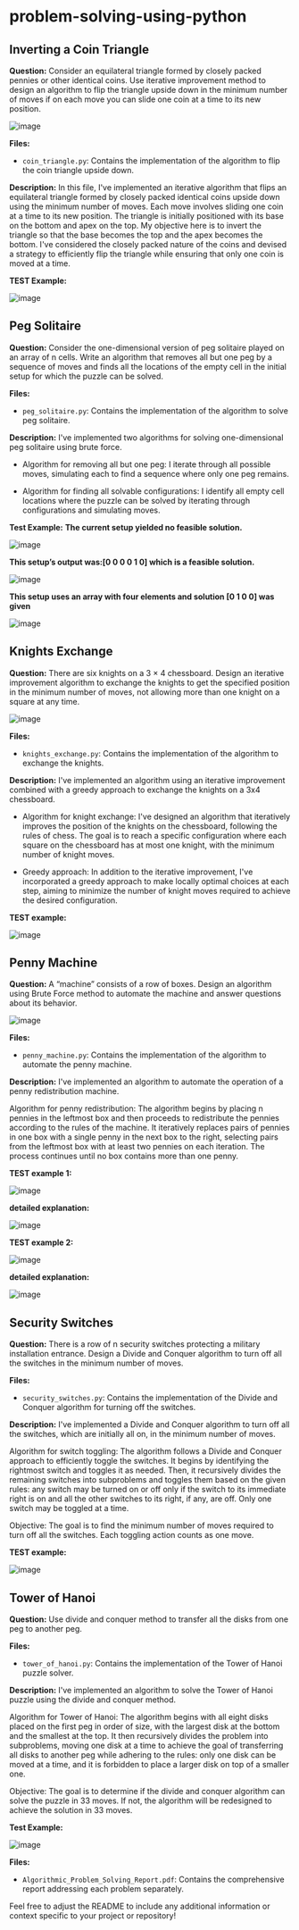 # problem-solving-using-python

## Inverting a Coin Triangle

**Question:**
Consider an equilateral triangle formed by closely packed pennies or other identical coins. Use iterative improvement method to design an algorithm to flip the triangle upside down in the minimum number of moves if on each move you can slide one coin at a time to its new position.

![image](https://github.com/nouran555/problem-solving-using-python/assets/129008133/bceeda6d-4baf-48f6-bc14-f6c1fee22371)

**Files:**
- `coin_triangle.py`: Contains the implementation of the algorithm to flip the coin triangle upside down.

**Description:**
In this file, I've implemented an iterative algorithm that flips an equilateral triangle formed by closely packed identical coins upside down using the minimum number of moves. Each move involves sliding one coin at a time to its new position. The triangle is initially positioned with its base on the bottom and apex on the top. My objective here is to invert the triangle so that the base becomes the top and the apex becomes the bottom. I've considered the closely packed nature of the coins and devised a strategy to efficiently flip the triangle while ensuring that only one coin is moved at a time.


**TEST Example:**

![image](https://github.com/nouran555/problem-solving-using-python/assets/129008133/c2c7e310-2df6-4e72-a959-e8b354447a60)


## Peg Solitaire

**Question:**
Consider the one-dimensional version of peg solitaire played on an array of n cells. Write an algorithm that removes all but one peg by a sequence of moves and finds all the locations of the empty cell in the initial setup for which the puzzle can be solved.

**Files:**
- `peg_solitaire.py`: Contains the implementation of the algorithm to solve peg solitaire.

**Description:**
I've implemented two algorithms for solving one-dimensional peg solitaire using brute force.

- Algorithm for removing all but one peg: I iterate through all possible moves, simulating each to find a sequence where only one peg remains.

- Algorithm for finding all solvable configurations: I identify all empty cell locations where the puzzle can be solved by iterating through configurations and simulating moves.

**Test Example:**
**The current setup yielded no feasible solution.**

![image](https://github.com/nouran555/problem-solving-using-python/assets/129008133/0906f17e-d658-4866-a3df-2560e94863de)

**This setup’s output was:[0 0 0 0 1 0] which is a feasible solution.**

![image](https://github.com/nouran555/problem-solving-using-python/assets/129008133/6db8e0a0-7948-4ab3-92b6-0544bebd13ec)

**This setup uses an array with four elements and solution [0 1 0 0] was given**

![image](https://github.com/nouran555/problem-solving-using-python/assets/129008133/6fc654d8-cfee-4088-963e-b7ba24a18102)



## Knights Exchange

**Question:**
There are six knights on a 3 × 4 chessboard. Design an iterative improvement algorithm to exchange the knights to get the specified position in the minimum number of moves, not allowing more than one knight on a square at any time.

![image](https://github.com/nouran555/problem-solving-using-python/assets/129008133/4263e250-f6f0-4f24-b377-daa0848ca5ef)

**Files:**
- `knights_exchange.py`: Contains the implementation of the algorithm to exchange the knights.

**Description:**
I've implemented an algorithm using an iterative improvement combined with a greedy approach to exchange the knights on a 3x4 chessboard.

- Algorithm for knight exchange: I've designed an algorithm that iteratively improves the position of the knights on the chessboard, following the rules of chess. The goal is to reach a specific configuration where each square on the chessboard has at most one knight, with the minimum number of knight moves.
  
- Greedy approach: In addition to the iterative improvement, I've incorporated a greedy approach to make locally optimal choices at each step, aiming to minimize the number of knight moves required to achieve the desired configuration.


**TEST example:**

![image](https://github.com/nouran555/problem-solving-using-python/assets/129008133/e01dcf7a-3efc-411c-8801-700f7376e666)


## Penny Machine

**Question:**
A “machine” consists of a row of boxes. Design an algorithm using Brute Force method to automate the machine and answer questions about its behavior.

![image](https://github.com/nouran555/problem-solving-using-python/assets/129008133/c8906fa4-dc23-4a6b-8152-270f579232d4)

**Files:**
- `penny_machine.py`: Contains the implementation of the algorithm to automate the penny machine.

**Description:**
I've implemented an algorithm to automate the operation of a penny redistribution machine.

Algorithm for penny redistribution: The algorithm begins by placing n pennies in the leftmost box and then proceeds to redistribute the pennies according to the rules of the machine. It iteratively replaces pairs of pennies in one box with a single penny in the next box to the right, selecting pairs from the leftmost box with at least two pennies on each iteration. The process continues until no box contains more than one penny.


**TEST example 1:**

![image](https://github.com/nouran555/problem-solving-using-python/assets/129008133/4bc2d938-d585-4277-8aee-4ec874357aa6)

**detailed explanation:**


![image](https://github.com/nouran555/problem-solving-using-python/assets/129008133/9698528a-5d51-4082-8897-f2a3b185e125)

**TEST example 2:**


![image](https://github.com/nouran555/problem-solving-using-python/assets/129008133/82fd9e89-f45a-47e5-9070-8b060cbc85f1)

**detailed explanation:**


![image](https://github.com/nouran555/problem-solving-using-python/assets/129008133/1cc70756-b35a-4b65-b368-7c71fc44a7b8)


## Security Switches

**Question:**
There is a row of n security switches protecting a military installation entrance. Design a Divide and Conquer algorithm to turn off all the switches in the minimum number of moves.

**Files:**
- `security_switches.py`: Contains the implementation of the Divide and Conquer algorithm for turning off the switches.

**Description:**
I've implemented a Divide and Conquer algorithm to turn off all the switches, which are initially all on, in the minimum number of moves.

Algorithm for switch toggling: The algorithm follows a Divide and Conquer approach to efficiently toggle the switches. It begins by identifying the rightmost switch and toggles it as needed. Then, it recursively divides the remaining switches into subproblems and toggles them based on the given rules: any switch may be turned on or off only if the switch to its immediate right is on and all the other switches to its right, if any, are off. Only one switch may be toggled at a time.

Objective: The goal is to find the minimum number of moves required to turn off all the switches. Each toggling action counts as one move.


**TEST example:**


![image](https://github.com/nouran555/problem-solving-using-python/assets/129008133/31d8c250-386b-418b-966a-96d3c61faf32)



## Tower of Hanoi

**Question:**
Use divide and conquer method to transfer all the disks from one peg to another peg.

**Files:**
- `tower_of_hanoi.py`: Contains the implementation of the Tower of Hanoi puzzle solver.

**Description:**
I've implemented an algorithm to solve the Tower of Hanoi puzzle using the divide and conquer method.

Algorithm for Tower of Hanoi: The algorithm begins with all eight disks placed on the first peg in order of size, with the largest disk at the bottom and the smallest at the top. It then recursively divides the problem into subproblems, moving one disk at a time to achieve the goal of transferring all disks to another peg while adhering to the rules: only one disk can be moved at a time, and it is forbidden to place a larger disk on top of a smaller one.

Objective: The goal is to determine if the divide and conquer algorithm can solve the puzzle in 33 moves. If not, the algorithm will be redesigned to achieve the solution in 33 moves.


**Test Example:**

![image](https://github.com/nouran555/problem-solving-using-python/assets/129008133/a30c9294-8c4d-4b0d-b54e-3e450080de2e)



**Files:**
- `Algorithmic_Problem_Solving_Report.pdf`: Contains the comprehensive report addressing each problem separately.

Feel free to adjust the README to include any additional information or context specific to your project or repository!
